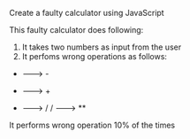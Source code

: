 Create a faulty calculator using JavaScript

This faulty calculator does following:
1. It takes two numbers as input from the user
2. It perfoms wrong operations as follows:

+ ---> -
* ---> +
- ---> /
/ ---> **


It performs wrong operation 10% of the times

